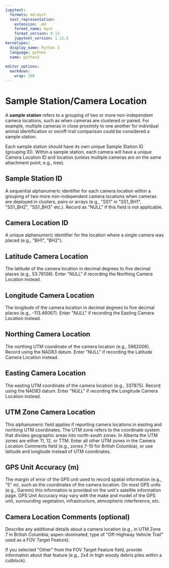 ```yaml
---
jupytext:
  formats: md:myst
  text_representation:
    extension: .md
    format_name: myst
    format_version: 0.13
    jupytext_version: 1.11.5
kernelspec:
  display_name: Python 3
  language: python
  name: python3
  
editor_options: 
  markdown: 
    wrap: 300
---
```

# Sample Station/Camera Location

A **sample station** refers to a grouping of two or more non-independent camera locations, such as when cameras are clustered or paired. For example, multiple cameras in close proximity to one another for individual animal identification or on/off-trail comparison could be considered a sample station.

Each sample station should have its own unique Sample Station ID (grouping ID). Within a sample station, each camera will have a unique Camera Location ID and location (unless multiple cameras are on the same attachment point; e.g., tree).

## Sample Station ID

A sequential alphanumeric identifier for each camera location within a grouping of two more non-independent camera locations when cameras are deployed in clusters, pairs or arrays (e.g., "SS1" in "SS1_BH1", "SS1_BH2", "SS1_BH3" etc.). Record as "NULL" if this field is not applicable.

## Camera Location ID

A unique alphanumeric identifier for the location where a single camera was placed (e.g., "BH1", "BH2").

## Latitude Camera Location

The latitude of the camera location in decimal degrees to five decimal places (e.g., 53.78136). Enter "NULL" if recording the Northing Camera Location instead.

## Longitude Camera Location

The longitude of the camera location in decimal degrees to five decimal places (e.g., -113.46067). Enter "NULL" if recording the Easting Camera Location instead.

## Northing Camera Location

The northing UTM coordinate of the camera location (e.g., 5962006). Record using the NAD83 datum. Enter "NULL" if recording the Latitude Camera Location instead.

## Easting Camera Location

The easting UTM coordinate of the camera location (e.g., 337875). Record using the NAD83 datum. Enter "NULL" if recording the Longitude Camera Location instead.

## UTM Zone Camera Location

This alphanumeric field applies if reporting camera locations in easting and northing UTM coordinates. The UTM zone refers to the coordinate system that divides geographic areas into north-south zones. In Alberta the UTM zones are either 11, 12, or TTM. Enter all other UTM zones in the Camera Location Comments field (e.g., zones 7-10 for British Columbia), or use latitude and longitude instead of UTM coordinates.

## GPS Unit Accuracy (m)

The margin of error of the GPS unit used to record spatial information (e.g., "5" m), such as the coordinates of the camera location. On most GPS units (e.g., Garmin) this information is provided on the unit's satellite information page. GPS Unit Accuracy may vary with the make and model of the GPS unit, surrounding vegetation, infrastructure, atmospheric interference, etc.

## Camera Location Comments (optional)

Describe any additional details about a camera location (e.g., in UTM Zone 7 in British Columbia; aspen-dominated; type of "Off-Highway Vehicle Trail" used as a FOV Target Feature).

If you selected "Other" from the FOV Target Feature field, provide information about that feature (e.g., 2x4 m high woody debris piles within a cutblock).
